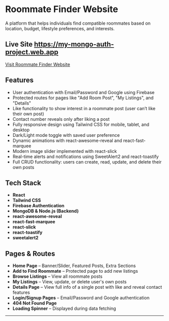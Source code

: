 # Roommate Finder Website

A platform that helps individuals find compatible roommates based on location, budget, lifestyle preferences, and interests.

## Live Site  https://my-mongo-auth-project.web.app

[Visit Roommate Finder Website](https://github.com/Programming-Hero-Web-Course4/b11a10-client-side-malamin59)

## Features

- User authentication with Email/Password and Google using Firebase 
- Protected routes for pages like "Add Room Post", "My Listings", and "Details" 
- Like functionality to show interest in a roommate post (user can’t like their own post) 
- Contact number reveals only after liking a post 
- Fully responsive design using Tailwind CSS for mobile, tablet, and desktop 
- Dark/Light mode toggle with saved user preference 
- Dynamic animations with react-awesome-reveal and react-fast-marquee 
- Modern image slider implemented with react-slick 
- Real-time alerts and notifications using SweetAlert2 and react-toastify 
- Full CRUD functionality: users can create, read, update, and delete their own posts 

## Tech Stack

- **React** 
- **Tailwind CSS** 
- **Firebase Authentication** 
- **MongoDB & Node.js (Backend)** 
- **react-awesome-reveal** 
- **react-fast-marquee** 
- **react-slick** 
- **react-toastify** 
- **sweetalert2**

## Pages & Routes

- **Home Page** – Banner/Slider, Featured Posts, Extra Sections 
- **Add to Find Roommate** – Protected page to add new listings 
- **Browse Listings** – View all roommate posts 
- **My Listings** – View, update, or delete user's own posts 
- **Details Page** – View full info of a single post with like and reveal contact features 
- **Login/Signup Pages** – Email/Password and Google authentication 
- **404 Not Found Page** 
- **Loading Spinner** – Displayed during data fetching 

---


